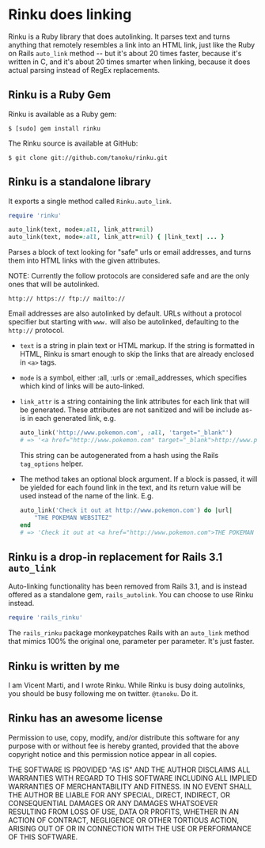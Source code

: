 Rinku does linking
==================

Rinku is a Ruby library that does autolinking.
It parses text and turns anything that remotely resembles a link into an HTML link,
just like the Ruby on Rails `auto_link` method -- but it's about 20 times faster,
because it's written in C, and it's about 20 times smarter when linking,
because it does actual parsing instead of RegEx replacements.

Rinku is a Ruby Gem 
-------------------

Rinku is available as a Ruby gem:

    $ [sudo] gem install rinku

The Rinku source is available at GitHub:

    $ git clone git://github.com/tanoku/rinku.git

Rinku is a standalone library
-----------------------------

It exports a single method called `Rinku.auto_link`.

~~~~ruby
require 'rinku'

auto_link(text, mode=:all, link_attr=nil)
auto_link(text, mode=:all, link_attr=nil) { |link_text| ... }
~~~~~~~~~

Parses a block of text looking for "safe" urls or email addresses,
and turns them into HTML links with the given attributes.

NOTE: Currently the follow protocols are considered safe and are the
only ones that will be autolinked.

	http:// https:// ftp:// mailto://

Email addresses are also autolinked by default. URLs without a protocol
specifier but starting with `www.` will also be autolinked, defaulting to
the `http://` protocol.

- `text` is a string in plain text or HTML markup. If the string is formatted in
HTML, Rinku is smart enough to skip the links that are already enclosed in `<a>`
tags.

- `mode` is a symbol, either :all, :urls or :email_addresses, which specifies which
kind of links will be auto-linked.

- `link_attr` is a string containing the link attributes for each link that
will be generated. These attributes are not sanitized and will be include as-is
in each generated link, e.g.

	~~~~ruby
	auto_link('http://www.pokemon.com', :all, 'target="_blank"')
	# => '<a href="http://www.pokemon.com" target="_blank">http://www.pokemon.com</a>'
	~~~~

	This string can be autogenerated from a hash using the Rails `tag_options` helper.

- The method takes an optional block argument. If a block is passed, it will
be yielded for each found link in the text, and its return value will be used instead
of the name of the link. E.g.
 
	~~~~ruby
 	auto_link('Check it out at http://www.pokemon.com') do |url|
 		"THE POKEMAN WEBSITEZ"
 	end
 	# => 'Check it out at <a href="http://www.pokemon.com">THE POKEMAN WEBSITEZ</a>'
	~~~~

Rinku is a drop-in replacement for Rails 3.1 `auto_link`
----------------------------------------------------

Auto-linking functionality has been removed from Rails 3.1,
and is instead offered as a standalone gem, `rails_autolink`. You can
choose to use Rinku instead.

~~~~ruby
require 'rails_rinku'
~~~~

The `rails_rinku` package monkeypatches Rails with an `auto_link` method that
mimics 100% the original one, parameter per parameter. It's just faster.

Rinku is written by me
----------------------

I am Vicent Marti, and I wrote Rinku.
While Rinku is busy doing autolinks, you should be busy following me on twitter. `@tanoku`. Do it.

Rinku has an awesome license
----------------------------

Permission to use, copy, modify, and/or distribute this software for any
purpose with or without fee is hereby granted, provided that the above
copyright notice and this permission notice appear in all copies.

THE SOFTWARE IS PROVIDED "AS IS" AND THE AUTHOR DISCLAIMS ALL WARRANTIES
WITH REGARD TO THIS SOFTWARE INCLUDING ALL IMPLIED WARRANTIES OF
MERCHANTABILITY AND FITNESS. IN NO EVENT SHALL THE AUTHOR BE LIABLE FOR
ANY SPECIAL, DIRECT, INDIRECT, OR CONSEQUENTIAL DAMAGES OR ANY DAMAGES
WHATSOEVER RESULTING FROM LOSS OF USE, DATA OR PROFITS, WHETHER IN AN
ACTION OF CONTRACT, NEGLIGENCE OR OTHER TORTIOUS ACTION, ARISING OUT OF
OR IN CONNECTION WITH THE USE OR PERFORMANCE OF THIS SOFTWARE.

